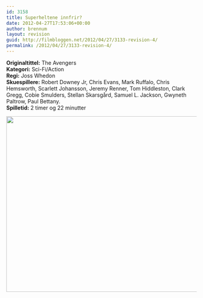 ```yaml
---
id: 3158
title: Superheltene innfrir?
date: 2012-04-27T17:53:06+00:00
author: brennum
layout: revision
guid: http://filmbloggen.net/2012/04/27/3133-revision-4/
permalink: /2012/04/27/3133-revision-4/
---
```

**Originaltittel:** The Avengers  
**Kategori:** Sci-Fi/Action  
**Regi:** Joss Whedon  
**Skuespillere:** Robert Downey Jr, Chris Evans, Mark Ruffalo, Chris Hemsworth, Scarlett Johansson, Jeremy Renner, Tom Hiddleston, Clark Gregg, Cobie Smulders, Stellan Skarsgård, Samuel L. Jackson, Gwyneth Paltrow, Paul Bettany.  
**Spilletid:** 2 timer og 22 minutter

<a href="http://filmbloggen.net/?attachment_id=3155" rel="attachment wp-att-3155"><img class="alignnone size-large wp-image-3155" src="http://filmbloggen.net/wp-content/uploads//2012/04/the-avengers-photo-01-620x465.jpg" alt="" width="620" height="465" /></a>